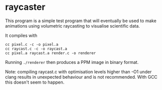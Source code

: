 raycaster
=========

This program is a simple test program that will eventually be used to make
animations using volumetric raycasting to visualise scientific data.

It compiles with

    cc pixel.c -c -o pixel.a
    cc raycast.c -c -o raycast.a
    cc pixel.a raycast.a render.c -o renderer

Running `./renderer` then produces a PPM image in binary format.

Note: compiling raycast.c with optimisation levels higher than -O1 under clang
results in unexpected behaviour and is not recommended. With GCC this doesn't
seem to happen.
